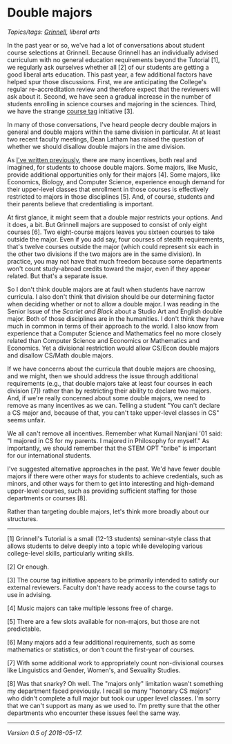 Double majors
=============

*Topics/tags: [Grinnell](index-grinnell), liberal arts*

In the past year or so, we've had a lot of conversations about student
course selections at Grinnell.  Because Grinnell has an individually
advised curriculum with no general education requirements beyond
the Tutorial [1], we regularly ask ourselves whether all [2] of our
students are getting a good liberal arts education.  This past year,
a few additional factors have helped spur those discussions.  First,
we are anticipating the College's regular re-accreditation review
and therefore expect that the reviewers will ask about it.  Second,
we have seen a gradual increase in the number of students enrolling in
science courses and majoring in the sciences.  Third, we have the strange
[course tag](course-tags-2018-03-30) initiative [3].

In many of those conversations, I've heard people decry double majors
in general and double majors within the same division in particular.
At at least two recent faculty meetings, Dean Latham has raised the
question of whether we should disallow double majors in the ame division.

As [I've written previously](double-majors), there are many incentives,
both real and imagined, for students to choose double majors.  Some majors,
like Music, provide additional opportunities only for their majors [4].
Some majors, like Economics, Biology, and Computer Science, experience
enough demand for their upper-level classes that enrollment in those
courses is effectively restricted to majors in those disciplines [5].
And, of course, students and their parents believe that credentialing
is important.

At first glance, it might seem that a double major restricts your options.
And it does, a bit.  But Grinnell majors are supposed to consist of
only eight courses [6].  Two eight-course majors leaves you sixteen
courses to take outside the major.  Even if you add say, four courses
of stealth requirements, that's twelve courses outside the major (which
could represent six each in the other two divisions if the two majors
are in the same division).  In practice, you may not have that much
freedom because some departments won't count study-abroad credits toward
the major, even if they appear related.  But that's a separate issue.

So I don't think double majors are at fault when students have narrow
curricula.  I also don't think that division should be our determining
factor when deciding whether or not to allow a double major.  I was
reading in the Senior Issue of the _Scarlet and Black_ about a Studio
Art and English double major.  Both of those disciplines are in the
humanities.  I don't think they have much in common in terms of their
approach to the world.  I also know from experience that a Computer
Science and Mathematics feel no more closely related than Computer Science
and Economics or Mathematics and Economics.  Yet a divisional restriction
would allow CS/Econ double majors and disallow CS/Math double majors.

If we have concerns about the curricula that double majors are choosing,
and we might, then we should address the issue through additional
requirements (e.g., that double majors take at least four courses in
each division [7]) rather than by restricting their ability to declare
two majors.  And, if we're really concerned about some double majors,
we need to remove as many incentives as we can.  Telling a student "You
can't declare a CS major and, because of that, you can't take upper-level
classes in CS" seems unfair.

We all can't remove all incentives.  Remember what Kumail Nanjiani
'01 said: "I majored in CS for my parents.  I majored in Philosophy for
myself."  As importantly, we should remember that the STEM OPT "bribe"
is important for our international students.

I've suggested alternative approaches in the past.  We'd have fewer double
majors if there were other ways for students to achieve credentials, such
as minors, and other ways for them to get into interesting and high-demand
upper-level courses, such as providing sufficient staffing for those 
departments or courses [8].  

Rather than targeting double majors, let's think more broadly about 
our structures.

---

[1] Grinnell's Tutorial is a small (12-13 students) seminar-style class
that allows students to delve deeply into a topic while developing various
college-level skills, particularly writing skills.

[2] Or enough.

[3] The course tag initiative appears to be primarily intended to
satisfy our external reviewers.  Faculty don't have ready access
to the course tags to use in advising.

[4] Music majors can take multiple lessons free of charge.  

[5] There are a few slots available for non-majors, but those are not
predictable.

[6] Many majors add a few additional requirements, such as some mathematics
or statistics, or don't count the first-year of courses.

[7] With some additional work to appropriately count non-divisional
courses like Linguistics and Gender, Women's, and Sexuality Studies.

[8] Was that snarky?  Oh well.  The "majors only" limitation wasn't
something my department faced previously.  I recall so many "honorary
CS majors" who didn't complete a full major but took our upper level
classes.  I'm sorry that we can't support as many as we used to.  I'm
pretty sure that the other departments who encounter these issues feel
the same way.

---

*Version 0.5 of 2018-05-17.*
